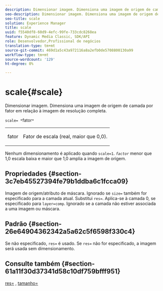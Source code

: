 ```yaml
---
description: Dimensionar imagem. Dimensiona uma imagem de origem de camada por fator em relação à imagem de resolução completa.
seo-description: Dimensionar imagem. Dimensiona uma imagem de origem de camada por fator em relação à imagem de resolução completa.
seo-title: scale
solution: Experience Manager
title: scale
uuid: f5540df8-60d9-4efc-99fe-733cdc8268ea
feature: Dynamic Media Classic, SDK/API
role: Desenvolvedor,Profissional de negócios
translation-type: tm+mt
source-git-commit: 469d1a5c43a972116a8a2efb0de5708800130a99
workflow-type: tm+mt
source-wordcount: '129'
ht-degree: 0%

---
```



# scale{#scale}

Dimensionar imagem. Dimensiona uma imagem de origem de camada por fator em relação à imagem de resolução completa.

`scale= *`fator`*`

<table id="simpletable_AC596A87494A4213A7D1C76612E8F2FD"> 
 <tr class="strow"> 
  <td class="stentry"> <p><span class="varname"> fator</span> </p> </td> 
  <td class="stentry"> <p>Fator de escala (real, maior que 0,0). </p></td> 
 </tr> 
</table>

Nenhum dimensionamento é aplicado quando `scale=1`. *`factor`* menor que 1,0 escala baixa e maior que 1,0 amplia a imagem de origem.

## Propriedades {#section-3c7eb45527394fe79b1ddba6c1fcca09}

Imagem de origem/atributo de máscara. Ignorado se `size=` também for especificado para a camada atual. Substitui `res=`. Aplica-se à camada 0, se especificado para `layer=comp`. Ignorado se a camada não estiver associada a uma imagem ou máscara.

## Padrão {#section-26e64904362342a5a62c5f6598f330c4}

Se não especificado, `res=` é usado. Se `res=` não for especificado, a imagem será usada sem dimensionamento.

## Consulte também {#section-61a11f30d37341d58c10df759bfff951}

[res=](../../../../../is-api/http-ref/image-serving-api-ref/c-http-protocol-reference/c-command-reference/r-res.md#reference-3d6fe416801148dea0f786f2b5169e55) ,  [tamanho=](../../../../../is-api/http-ref/image-serving-api-ref/c-http-protocol-reference/c-data-types/r-size.md#reference-04d383f32c7b4003bed9978cb854747b)

